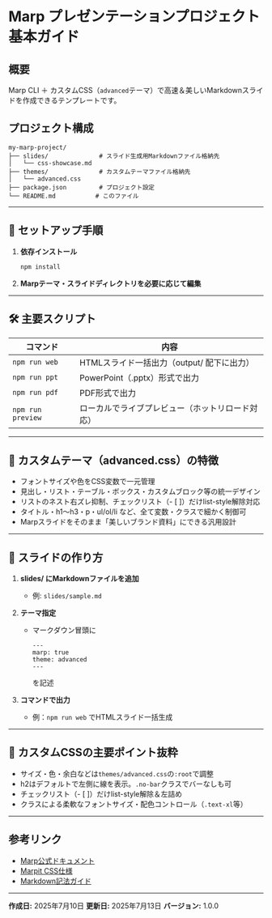 # Marp プレゼンテーションプロジェクト 基本ガイド

## 概要

Marp CLI ＋ カスタムCSS（`advanced`テーマ）で高速＆美しいMarkdownスライドを作成できるテンプレートです。

## プロジェクト構成

```
my-marp-project/
├── slides/              # スライド生成用Markdownファイル格納先
│   └── css-showcase.md  
├── themes/              # カスタムテーマファイル格納先
│   └── advanced.css
├── package.json         # プロジェクト設定
└── README.md           # このファイル
```

---

## 🚀 セットアップ手順

1. **依存インストール**
    ```sh
    npm install
    ```

2. **Marpテーマ・スライドディレクトリを必要に応じて編集**

---

## 🛠️ 主要スクリプト

| コマンド                   | 内容                                                    |
| -------------------------- | ------------------------------------------------------- |
| `npm run web`              | HTMLスライド一括出力（output/ 配下に出力）             |
| `npm run ppt`              | PowerPoint（.pptx）形式で出力                          |
| `npm run pdf`              | PDF形式で出力                                           |
| `npm run preview`          | ローカルでライブプレビュー（ホットリロード対応）        |

---

## 🎨 カスタムテーマ（advanced.css）の特徴

- フォントサイズや色をCSS変数で一元管理
- 見出し・リスト・テーブル・ボックス・カスタムブロック等の統一デザイン
- リストのネスト右ズレ抑制、チェックリスト（- [ ]）だけlist-style解除対応
- タイトル・h1～h3・p・ul/ol/li など、全て変数・クラスで細かく制御可
- Marpスライドをそのまま「美しいブランド資料」にできる汎用設計

---

## 📝 スライドの作り方

1. **slides/ にMarkdownファイルを追加**
    - 例: `slides/sample.md`

2. **テーマ指定**
    - マークダウン冒頭に  
      ```
      ---
      marp: true
      theme: advanced
      ---
      ```
      を記述

3. **コマンドで出力**
    - 例：`npm run web` でHTMLスライド一括生成

---

## 📐 カスタムCSSの主要ポイント抜粋

- サイズ・色・余白などは`themes/advanced.css`の`:root`で調整
- h2はデフォルトで左側に線を表示。`.no-bar`クラスでバーなしも可
- チェックリスト（- [ ]）だけlist-style解除＆左詰め
- クラスによる柔軟なフォントサイズ・配色コントロール（`.text-xl`等）

---

## 参考リンク

- [Marp公式ドキュメント](https://marp.app/)
- [Marpit CSS仕様](https://marpit.marp.app/theme-css)
- [Markdown記法ガイド](https://www.markdownguide.org/)

---

**作成日:** 2025年7月10日
**更新日:** 2025年7月13日
**バージョン:** 1.0.0